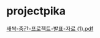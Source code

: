 # projectpika
[새싹-중간-프로젝트-발표-자료 (1).pdf](https://github.com/user-attachments/files/18111458/-.-.-.-.1.pdf)
